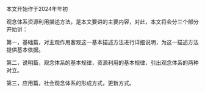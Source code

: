 本文开始作于2024年年初

观念体系资源利用描述方法，是本文要讲的主要内容，对此，本文将会分三个部分开始讲：

第一，基础篇，对主观作用客观这一基本描述方法进行详细说明，为这一描述方法提供基本依据。

第二，说明篇，观念体系的基本规律，资源利用的基本规律，引出观念体系的两种对立。

第三，应用篇，社会观念体系的形成方式，更新方式。

